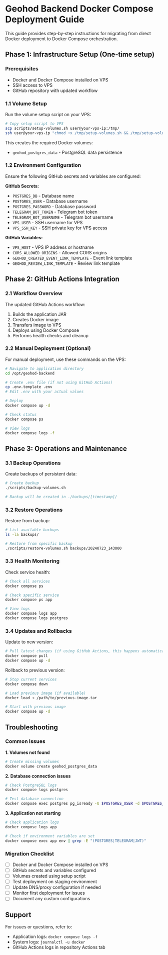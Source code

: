 # Geohod Backend Docker Compose Deployment Guide

This guide provides step-by-step instructions for migrating from direct Docker deployment to Docker Compose orchestration.

## Phase 1: Infrastructure Setup (One-time setup)

### Prerequisites
- Docker and Docker Compose installed on VPS
- SSH access to VPS
- GitHub repository with updated workflow

### 1.1 Volume Setup
Run the volume setup script on your VPS:

```bash
# Copy setup script to VPS
scp scripts/setup-volumes.sh user@your-vps-ip:/tmp/
ssh user@your-vps-ip "chmod +x /tmp/setup-volumes.sh && /tmp/setup-volumes.sh"
```

This creates the required Docker volumes:
- `geohod_postgres_data` - PostgreSQL data persistence

### 1.2 Environment Configuration
Ensure the following GitHub secrets and variables are configured:

**GitHub Secrets:**
- `POSTGRES_DB` - Database name
- `POSTGRES_USER` - Database username
- `POSTGRES_PASSWORD` - Database password
- `TELEGRAM_BOT_TOKEN` - Telegram bot token
- `TELEGRAM_BOT_USERNAME` - Telegram bot username
- `VPS_USER` - SSH username for VPS
- `VPS_SSH_KEY` - SSH private key for VPS access

**GitHub Variables:**
- `VPS_HOST` - VPS IP address or hostname
- `CORS_ALLOWED_ORIGINS` - Allowed CORS origins
- `GEOHOD_CREATED_EVENT_LINK_TEMPLATE` - Event link template
- `GEOHOD_REVIEW_LINK_TEMPLATE` - Review link template

## Phase 2: GitHub Actions Integration

### 2.1 Workflow Overview
The updated GitHub Actions workflow:
1. Builds the application JAR
2. Creates Docker image
3. Transfers image to VPS
4. Deploys using Docker Compose
5. Performs health checks and cleanup

### 2.2 Manual Deployment (Optional)
For manual deployment, use these commands on the VPS:

```bash
# Navigate to application directory
cd /opt/geohod-backend

# Create .env file (if not using GitHub Actions)
cp .env.template .env
# Edit .env with your actual values

# Deploy
docker compose up -d

# Check status
docker compose ps

# View logs
docker compose logs -f
```

## Phase 3: Operations and Maintenance

### 3.1 Backup Operations
Create backups of persistent data:

```bash
# Create backup
./scripts/backup-volumes.sh

# Backup will be created in ./backups/[timestamp]/
```

### 3.2 Restore Operations
Restore from backup:

```bash
# List available backups
ls -la backups/

# Restore from specific backup
./scripts/restore-volumes.sh backups/20240723_143000
```

### 3.3 Health Monitoring
Check service health:

```bash
# Check all services
docker compose ps

# Check specific service
docker compose ps app

# View logs
docker compose logs app
docker compose logs postgres
```

### 3.4 Updates and Rollbacks
Update to new version:

```bash
# Pull latest changes (if using GitHub Actions, this happens automatically)
docker compose pull
docker compose up -d
```

Rollback to previous version:

```bash
# Stop current services
docker compose down

# Load previous image (if available)
docker load < /path/to/previous-image.tar

# Start with previous image
docker compose up -d
```

## Troubleshooting

### Common Issues

**1. Volumes not found**
```bash
# Create missing volumes
docker volume create geohod_postgres_data
```

**2. Database connection issues**
```bash
# Check PostgreSQL logs
docker compose logs postgres

# Test database connection
docker compose exec postgres pg_isready -U $POSTGRES_USER -d $POSTGRES_DB
```

**3. Application not starting**
```bash
# Check application logs
docker compose logs app

# Check if environment variables are set
docker compose exec app env | grep -E "(POSTGRES|TELEGRAM|JWT)"
```

### Migration Checklist

- [ ] Docker and Docker Compose installed on VPS
- [ ] GitHub secrets and variables configured
- [ ] Volumes created using setup script
- [ ] Test deployment on staging environment
- [ ] Update DNS/proxy configuration if needed
- [ ] Monitor first deployment for issues
- [ ] Document any custom configurations

## Support
For issues or questions, refer to:
- Application logs: `docker compose logs -f`
- System logs: `journalctl -u docker`
- GitHub Actions logs in repository Actions tab
